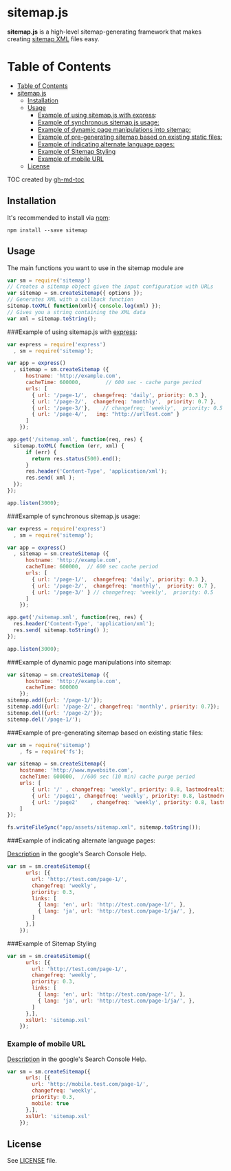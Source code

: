 sitemap.js
==========

**sitemap.js** is a high-level sitemap-generating framework that
makes creating [sitemap XML](http://www.sitemaps.org/) files easy.

Table of Contents
=================

  * [Table of Contents](#table-of-contents)
  * [sitemap.js](#sitemapjs)
    * [Installation](#installation)
    * [Usage](#usage)
      * [Example of using sitemap.js with <a href="https://github.com/visionmedia/express">express</a>:](#example-of-using-sitemapjs-with-express)
      * [Example of synchronous sitemap.js usage:](#example-of-synchronous-sitemapjs-usage)
      * [Example of dynamic page manipulations into sitemap:](#example-of-dynamic-page-manipulations-into-sitemap)
      * [Example of pre-generating sitemap based on existing static files:](#example-of-pre-generating-sitemap-based-on-existing-static-files)
      * [Example of indicating alternate language pages:](#example-of-indicating-alternate-language-pages)
      * [Example of Sitemap Styling](#example-of-sitemap-styling)
      * [Example of mobile URL](#example-of-mobile-url)
    * [License](#license)

TOC created by [gh-md-toc](https://github.com/ekalinin/github-markdown-toc)

Installation
------------

It's recommended to install via [npm](https://github.com/isaacs/npm/):

    npm install --save sitemap

Usage
-----
The main functions you want to use in the sitemap module are

```javascript
var sm = require('sitemap')
// Creates a sitemap object given the input configuration with URLs
var sitemap = sm.createSitemap({ options });
// Generates XML with a callback function
sitemap.toXML( function(xml){ console.log(xml) });
// Gives you a string containing the XML data
var xml = sitemap.toString();
```

###Example of using sitemap.js with [express](https://github.com/visionmedia/express):

```javascript
var express = require('express')
  , sm = require('sitemap');

var app = express()
  , sitemap = sm.createSitemap ({
      hostname: 'http://example.com',
      cacheTime: 600000,        // 600 sec - cache purge period
      urls: [
        { url: '/page-1/',  changefreq: 'daily', priority: 0.3 },
        { url: '/page-2/',  changefreq: 'monthly',  priority: 0.7 },
        { url: '/page-3/'},    // changefreq: 'weekly',  priority: 0.5
        { url: '/page-4/',   img: "http://urlTest.com" }
      ]
    });

app.get('/sitemap.xml', function(req, res) {
  sitemap.toXML( function (err, xml) {
      if (err) {
        return res.status(500).end();
      }
      res.header('Content-Type', 'application/xml');
      res.send( xml );
  });
});

app.listen(3000);
```

###Example of synchronous sitemap.js usage:

```javascript
var express = require('express')
  , sm = require('sitemap');

var app = express()
  , sitemap = sm.createSitemap ({
      hostname: 'http://example.com',
      cacheTime: 600000,  // 600 sec cache period
      urls: [
        { url: '/page-1/',  changefreq: 'daily', priority: 0.3 },
        { url: '/page-2/',  changefreq: 'monthly',  priority: 0.7 },
        { url: '/page-3/' } // changefreq: 'weekly',  priority: 0.5
      ]
    });

app.get('/sitemap.xml', function(req, res) {
  res.header('Content-Type', 'application/xml');
  res.send( sitemap.toString() );
});

app.listen(3000);
```

###Example of dynamic page manipulations into sitemap:

```javascript
var sitemap = sm.createSitemap ({
      hostname: 'http://example.com',
      cacheTime: 600000
    });
sitemap.add({url: '/page-1/'});
sitemap.add({url: '/page-2/', changefreq: 'monthly', priority: 0.7});
sitemap.del({url: '/page-2/'});
sitemap.del('/page-1/');
```



###Example of pre-generating sitemap based on existing static files:

```javascript
var sm = require('sitemap')
    , fs = require('fs');

var sitemap = sm.createSitemap({
    hostname: 'http://www.mywebsite.com',
    cacheTime: 600000,  //600 sec (10 min) cache purge period
    urls: [
        { url: '/' , changefreq: 'weekly', priority: 0.8, lastmodrealtime: true, lastmodfile: 'app/assets/index.html' },
        { url: '/page1', changefreq: 'weekly', priority: 0.8, lastmodrealtime: true, lastmodfile: 'app/assets/page1.html' },
        { url: '/page2'    , changefreq: 'weekly', priority: 0.8, lastmodrealtime: true, lastmodfile: 'app/templates/page2.hbs' } /* useful to monitor template content files instead of generated static files */
    ]
});

fs.writeFileSync("app/assets/sitemap.xml", sitemap.toString());
```

###Example of indicating alternate language pages:

[Description](https://support.google.com/webmasters/answer/2620865?hl=en) in
the google's Search Console Help.

```javascript
var sm = sm.createSitemap({
      urls: [{
        url: 'http://test.com/page-1/',
        changefreq: 'weekly',
        priority: 0.3,
        links: [
          { lang: 'en', url: 'http://test.com/page-1/', },
          { lang: 'ja', url: 'http://test.com/page-1/ja/', },
        ]
      },]
    });
```


###Example of Sitemap Styling

```javascript
var sm = sm.createSitemap({
      urls: [{
        url: 'http://test.com/page-1/',
        changefreq: 'weekly',
        priority: 0.3,
        links: [
          { lang: 'en', url: 'http://test.com/page-1/', },
          { lang: 'ja', url: 'http://test.com/page-1/ja/', },
        ]
      },],
      xslUrl: 'sitemap.xsl'
    });

```

### Example of mobile URL

[Description](https://support.google.com/webmasters/answer/34648?hl=en) in
the google's Search Console Help.
```javascript
var sm = sm.createSitemap({
      urls: [{
        url: 'http://mobile.test.com/page-1/',
        changefreq: 'weekly',
        priority: 0.3,
        mobile: true
      },],
      xslUrl: 'sitemap.xsl'
    });
```

License
-------

See [LICENSE](https://github.com/ekalinin/sitemap.js/blob/master/LICENSE)
file.
